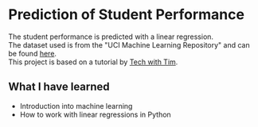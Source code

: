 # Prediction of Student Performance
The student performance is predicted with a linear regression.  
The dataset used is from the "UCI Machine Learning Repository" and can be found [here](https://archive.ics.uci.edu/ml/machine-learning-databases/00320/).  
This project is based on a tutorial by [Tech with Tim](https://www.youtube.com/channel/UC4JX40jDee_tINbkjycV4Sg).

## What I have learned
- Introduction into machine learning
- How to work with linear regressions in Python